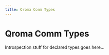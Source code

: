 ```yaml
---
title: Qroma Comm Types
---
```


# Qroma Comm Types

Introspection stuff for declared types goes here...
  